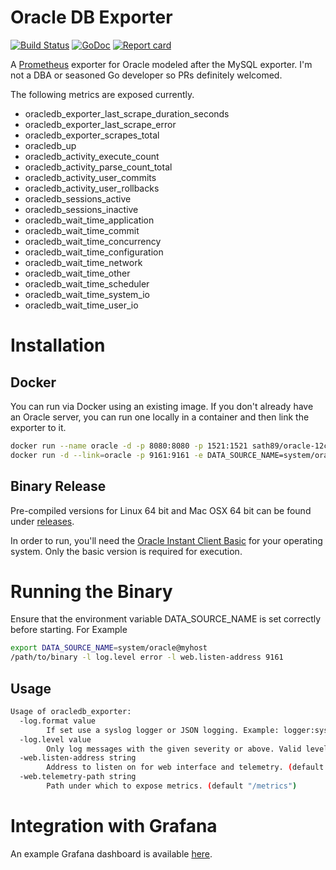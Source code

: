 # Oracle DB Exporter

[![Build Status](https://travis-ci.org/iamseth/oracledb_exporter.svg)](https://travis-ci.org/iamseth/oracledb_exporter.svg)
[![GoDoc](https://godoc.org/github.com/iamseth/oracledb_exporter?status.svg)](http://godoc.org/github.com/iamseth/oracledb_exporter)
[![Report card](https://goreportcard.com/badge/github.com/iamseth/oracledb_exporter)](https://goreportcard.com/badge/github.com/iamseth/oracledb_exporter)

A [Prometheus](https://prometheus.io/) exporter for Oracle modeled after the MySQL exporter. I'm not a DBA or seasoned Go developer so PRs definitely welcomed.

The following metrics are exposed currently.

- oracledb_exporter_last_scrape_duration_seconds
- oracledb_exporter_last_scrape_error
- oracledb_exporter_scrapes_total
- oracledb_up
- oracledb_activity_execute_count
- oracledb_activity_parse_count_total
- oracledb_activity_user_commits
- oracledb_activity_user_rollbacks
- oracledb_sessions_active
- oracledb_sessions_inactive
- oracledb_wait_time_application
- oracledb_wait_time_commit
- oracledb_wait_time_concurrency
- oracledb_wait_time_configuration
- oracledb_wait_time_network
- oracledb_wait_time_other
- oracledb_wait_time_scheduler
- oracledb_wait_time_system_io
- oracledb_wait_time_user_io

# Installation

## Docker

You can run via Docker using an existing image. If you don't already have an Oracle server, you can run one locally in a container and then link the exporter to it.

```bash
docker run --name oracle -d -p 8080:8080 -p 1521:1521 sath89/oracle-12c
docker run -d --link=oracle -p 9161:9161 -e DATA_SOURCE_NAME=system/oracle@oracle/xe.oracle.docker iamseth/oracledb_exporter
```

## Binary Release

Pre-compiled versions for Linux 64 bit and Mac OSX 64 bit can be found under [releases](https://github.com/iamseth/oracledb_exporter/releases).

In order to run, you'll need the [Oracle Instant Client Basic](http://www.oracle.com/technetwork/database/features/instant-client/index-097480.html) for your operating system. Only the basic version is required for execution.

# Running the Binary

Ensure that the environment variable DATA_SOURCE_NAME is set correctly before starting. For Example

```bash
export DATA_SOURCE_NAME=system/oracle@myhost
/path/to/binary -l log.level error -l web.listen-address 9161
```

## Usage

```bash
Usage of oracledb_exporter:
  -log.format value
       	If set use a syslog logger or JSON logging. Example: logger:syslog?appname=bob&local=7 or logger:stdout?json=true. Defaults to stderr.
  -log.level value
       	Only log messages with the given severity or above. Valid levels: [debug, info, warn, error, fatal].
  -web.listen-address string
       	Address to listen on for web interface and telemetry. (default ":9161")
  -web.telemetry-path string
       	Path under which to expose metrics. (default "/metrics")
```

# Integration with Grafana

An example Grafana dashboard is available [here](https://grafana.com/dashboards/3333).
